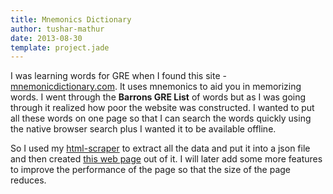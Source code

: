 ```yaml
---
title: Mnemonics Dictionary
author: tushar-mathur
date: 2013-08-30
template: project.jade
---
```

I was learning words for GRE when I found this site - [mnemonicdictionary.com](http://mnemonicdictionary.com). It uses mnemonics to aid you in memorizing words. I went through the **Barrons GRE List** of words but as I was going through it realized how poor the website was constructed. I wanted to put all these words on one page so that I can search the words quickly using the native browser search plus I wanted it to be available offline.

So I used my [html-scraper](https://github.com/tusharmath/html-scraper) to extract all the data and put it into a json file and then created [this web page](words.html) out of it. I will later add some more features to improve the performance of the page so that the size of the page reduces.